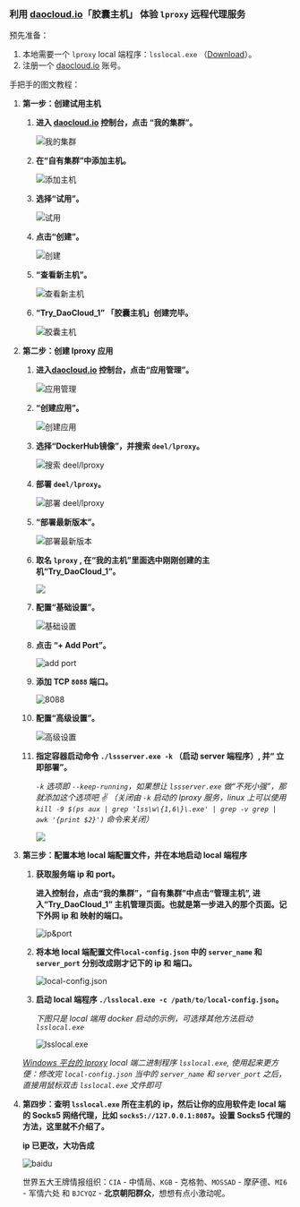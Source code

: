 ### 利用 [daocloud.io](https://www.daocloud.io/)「胶囊主机」 体验 `lproxy` 远程代理服务

预先准备：

1. 本地需要一个 `lproxy` local 端程序：`lsslocal.exe` （[Download](https://github.com/DD-L/lproxy/releases)）。
2. 注册一个 [daocloud.io](https://www.daocloud.io/) 账号。

手把手的图文教程：

1. **第一步：创建试用主机**

	1. **进入 [daocloud.io](https://www.daocloud.io/) 控制台，点击 “我的集群”。**

		![我的集群](./1.png)

	2. **在“自有集群”中添加主机。**

		![添加主机](./2.png)

	3. **选择“试用”。**

		 ![试用](./3.png)

	4. **点击“创建”。**

		![创建](./4.png)

	5. **“查看新主机”。**

		![查看新主机](./5.png)

	6. **“Try_DaoCloud_1” 「胶囊主机」创建完毕。**

		![胶囊主机](./6.png)

2. **第二步：创建 lproxy 应用**

	1. **进入[daocloud.io](https://www.daocloud.io/) 控制台，点击“应用管理”。**

		![应用管理](./7.png)

	2. **“创建应用”。**

		![创建应用](./8.png)

	3. **选择“DockerHub镜像”，并搜索 `deel/lproxy`。**

		![搜索 deel/lproxy](./9.png)

	4. **部署 `deel/lproxy`。**

		![部署 deel/lproxy](./10.png)

	5. **“部署最新版本”。**

		![部署最新版本](./11.png)

	6. **取名 `lproxy` , 在“我的主机”里面选中刚刚创建的主机“Try_DaoCloud_1”。**

		![](./12.png)

	7. **配置“基础设置”。**

		![基础设置](./13.png)

	8. **点击 “+ Add Port”。**

		![add port](./14.png)

	9. **添加 TCP `8088` 端口。**

		![8088](./15.png)

	10. **配置“高级设置”。**

		![高级设置](./16.png)

	11. **指定容器启动命令 `./lssserver.exe -k` （启动 server 端程序）, 并“ 立即部署”。**

		*`-k` 选项即 `--keep-running`，如果想让 `lssserver.exe` 做“不死小强”，那就添加这个选项吧 :v: （关闭由 `-k` 启动的 lproxy 服务，linux 上可以使用 `kill -9 $(ps aux | grep 'lss\w\{1,6\}\.exe' | grep -v grep | awk '{print $2}')` 命令来关闭）*

		![](./17.png)

3. **第三步：配置本地 local 端配置文件，并在本地启动 local 端程序**

	1. **获取服务端 ip 和 port。**

		**进入控制台，点击“我的集群”，“自有集群”中点击“管理主机”, 进入“Try_DaoCloud_1” 主机管理页面。也就是第一步进入的那个页面。记下外网 ip 和 映射的端口。**

		![ip&port](./18.png)

	2. **将本地 local 端配置文件`local-config.json` 中的 `server_name` 和 `server_port` 分别改成刚才记下的 ip 和 端口。**

		![local-config.json](./19.png)

	3. **启动 local 端程序 `./lsslocal.exe -c /path/to/local-config.json`。**

		*下图只是 local 端用 docker 启动的示例，可选择其他方法启动 `lsslocal.exe`*

		![lsslocal.exe](./20.png)

	*[Windows 平台的 lproxy](https://github.com/DD-L/lproxy/releases) local 端二进制程序 `lsslocal.exe`, 使用起来更方便：修改完 `local-config.json` 当中的 `server_name` 和 `server_port` 之后，直接用鼠标双击 `lsslocal.exe` 文件即可*

4. **第四步：查明 `lsslocal.exe` 所在主机的 ip，然后让你的应用软件走 local 端的 Socks5 网络代理，比如 `socks5://127.0.0.1:8087`。设置 Socks5 代理的方法，这里就不介绍了。**

	**ip 已更改，大功告成**

	![baidu](./21.png)

	世界五大王牌情报组织：`CIA` - 中情局、`KGB` - 克格勃、`MOSSAD` - 摩萨德、`MI6` - 军情六处 和 `BJCYQZ` - **北京朝阳群众**，想想有点小激动呢。